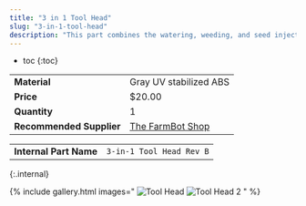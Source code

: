 ```yaml
---
title: "3 in 1 Tool Head"
slug: "3-in-1-tool-head"
description: "This part combines the watering, weeding, and seed injection functions of FarmBot into one static tool head."
---
```


* toc
{:toc}


|                              |                              |
|------------------------------|------------------------------|
|**Material**                  |Gray UV stabilized ABS
|**Price**                     |$20.00
|**Quantity**                  |1
|**Recommended Supplier**      |[The FarmBot Shop](http://shop.farm.bot)

|                              |                              |
|------------------------------|------------------------------|
|**Internal Part Name**        |`3-in-1 Tool Head Rev B`
{:.internal}

{% include gallery.html images="
![Tool Head](_images/tool_head.jpg)
![Tool Head 2](_images/tool_head_2.jpg)
" %}